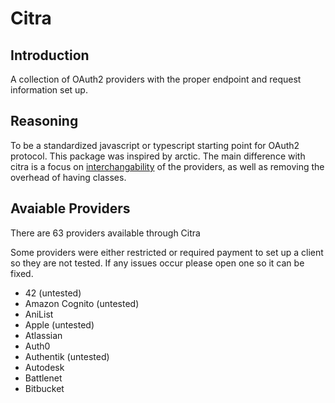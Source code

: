 # Citra

## Introduction

A collection of OAuth2 providers with the proper endpoint and request information set up.

## Reasoning

To be a standardized javascript or typescript starting point for OAuth2 protocol. This package was inspired by arctic. The main difference with citra is a focus on [interchangability](https://github.com/pilcrowonpaper/arctic/issues/299) of the providers, as well as removing the overhead of having classes.

## Avaiable Providers

There are 63 providers available through Citra

Some providers were either restricted or required payment to set up a client so they are not tested. If any issues occur please open one so it can be fixed.

- 42 (untested)
- Amazon Cognito (untested)
- AniList
- Apple  (untested)
- Atlassian
- Auth0
- Authentik (untested)
- Autodesk
- Battlenet
- Bitbucket